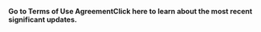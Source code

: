 **Go to Terms of Use Agreement******Click here to learn about the most recent significant updates.****